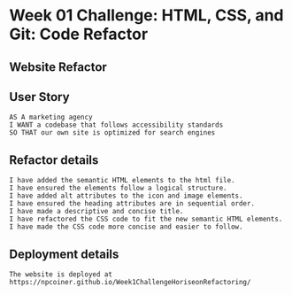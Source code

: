 # Week 01 Challenge: HTML, CSS, and Git: Code Refactor

## Website Refactor

## User Story

```
AS A marketing agency
I WANT a codebase that follows accessibility standards
SO THAT our own site is optimized for search engines
```

## Refactor details

```
I have added the semantic HTML elements to the html file. 
I have ensured the elements follow a logical structure.
I have added alt attributes to the icon and image elements.
I have ensured the heading attributes are in sequential order.
I have made a descriptive and concise title.
I have refactored the CSS code to fit the new semantic HTML elements. 
I have made the CSS code more concise and easier to follow.
```

## Deployment details
```
The website is deployed at https://npcoiner.github.io/Week1ChallengeHoriseonRefactoring/
```
